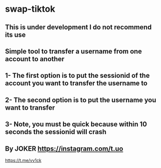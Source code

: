 # swap-tiktok
This is under development I do not recommend its use
-
Simple tool to transfer a username from one account to another
-
1- The first option is to put the sessionid of the account you want to transfer the username to
-
2- The second option is to put the username you want to transfer 
-
3- Note, you must be quick because within 10 seconds the sessionid will crash
-
By JOKER https://instagram.com/t.uo
-
https://t.me/vv1ck
